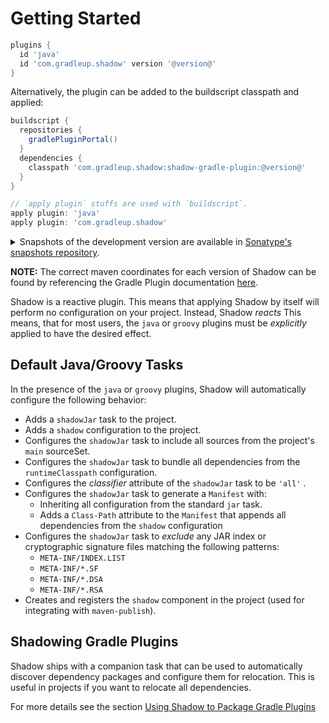 # Getting Started

```groovy no-run
plugins {
  id 'java'
  id 'com.gradleup.shadow' version '@version@'
}
```

Alternatively, the plugin can be added to the buildscript classpath and applied:

```groovy no-run
buildscript {
  repositories {
    gradlePluginPortal()
  }
  dependencies {
    classpath 'com.gradleup.shadow:shadow-gradle-plugin:@version@'
  }
}

// `apply plugin` stuffs are used with `buildscript`.
apply plugin: 'java'
apply plugin: 'com.gradleup.shadow'
```

<details>
<summary>Snapshots of the development version are available in 
<a href="https://oss.sonatype.org/content/repositories/snapshots/com/gradleup/shadow/shadow-gradle-plugin/">
Sonatype's snapshots repository</a>.
</summary>
<p>

```groovy no-run
buildscript {
  repositories {
    mavenCentral()
    maven { url 'https://oss.sonatype.org/content/repositories/snapshots/' }
  }
  dependencies {
    classpath 'com.gradleup.shadow:shadow-gradle-plugin:<snapshot-version>'
  }
}

// `apply plugin` stuffs are used with `buildscript`.
apply plugin: 'java'
apply plugin: 'com.gradleup.shadow'
```

</p>
</details>

**NOTE:** The correct maven coordinates for each version of Shadow can be found by referencing the Gradle Plugin documentation [here](https://plugins.gradle.org/plugin/com.gradleup.shadow).

Shadow is a reactive plugin.
This means that applying Shadow by itself will perform no configuration on your project.
Instead, Shadow _reacts_
This means, that for most users, the `java` or `groovy` plugins must be _explicitly_ applied
to have the desired effect.

## Default Java/Groovy Tasks

In the presence of the `java` or `groovy` plugins, Shadow will automatically configure the
following behavior:

* Adds a `shadowJar` task to the project.
* Adds a `shadow` configuration to the project.
* Configures the `shadowJar` task to include all sources from the project's `main` sourceSet.
* Configures the `shadowJar` task to bundle all dependencies from the `runtimeClasspath` configuration.
* Configures the _classifier_ attribute of the `shadowJar` task to be `'all'` .
* Configures the `shadowJar` task to generate a `Manifest` with:
  * Inheriting all configuration from the standard `jar` task.
  * Adds a `Class-Path` attribute to the `Manifest` that appends all dependencies from the `shadow` configuration
* Configures the `shadowJar` task to _exclude_ any JAR index or cryptographic signature files matching the following patterns:
  * `META-INF/INDEX.LIST`
  * `META-INF/*.SF`
  * `META-INF/*.DSA`
  * `META-INF/*.RSA`
* Creates and registers the `shadow` component in the project (used for integrating with `maven-publish`).

## Shadowing Gradle Plugins

Shadow ships with a companion task that can be used to automatically discover dependency packages and configure 
them for relocation. This is useful in projects if you want to relocate all dependencies.

For more details see the section [Using Shadow to Package Gradle Plugins](/plugins/)
